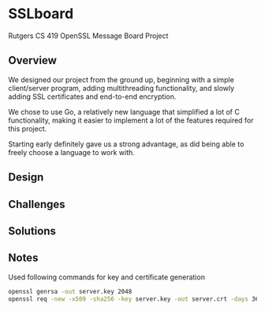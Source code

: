 # SSLboard
Rutgers CS 419 OpenSSL Message Board Project

## Overview

We designed our project from the ground up, beginning with a simple client/server program, adding multithreading functionality, and slowly adding SSL certificates and end-to-end encryption. 

We chose to use Go, a relatively new language that simplified a lot of C functionality, making it easier to implement a lot of the features required for this project.

Starting early definitely gave us a strong advantage, as did being able to freely choose a language to work with.

## Design

## Challenges

## Solutions



## Notes

Used following commands for key and certificate generation

```sh
openssl genrsa -out server.key 2048
openssl req -new -x509 -sha256 -key server.key -out server.crt -days 3650
```
